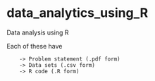 
# data_analytics_using_R

Data analysis using R

Each of these have 
	
		-> Problem statement (.pdf form)
		-> Data sets (.csv form)
		-> R code (.R form)
  
